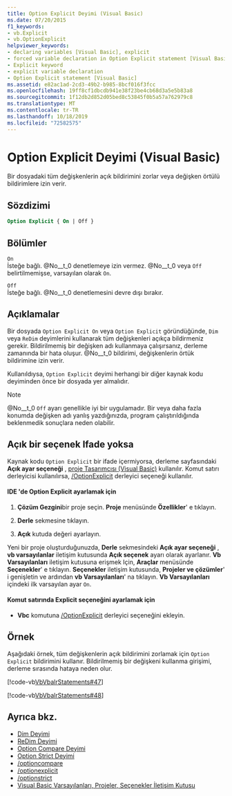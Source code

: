 ```yaml
---
title: Option Explicit Deyimi (Visual Basic)
ms.date: 07/20/2015
f1_keywords:
- vb.Explicit
- vb.OptionExplicit
helpviewer_keywords:
- declaring variables [Visual Basic], explicit
- forced variable declaration in Option Explicit statement [Visual Basic]
- Explicit keyword
- explicit variable declaration
- Option Explicit statement [Visual Basic]
ms.assetid: e82ac1ad-2cd3-49b2-b985-8bcf016f3fcc
ms.openlocfilehash: 19ff8cf1dbcdb941e38f23be4cb68d3a5e5b83a8
ms.sourcegitcommit: 1f12db2d852d05bed8c53845f0b5a57a762979c8
ms.translationtype: MT
ms.contentlocale: tr-TR
ms.lasthandoff: 10/18/2019
ms.locfileid: "72582575"
---
```

# <a name="option-explicit-statement-visual-basic"></a>Option Explicit Deyimi (Visual Basic)
Bir dosyadaki tüm değişkenlerin açık bildirimini zorlar veya değişken örtülü bildirimlere izin verir.  
  
## <a name="syntax"></a>Sözdizimi  
  
```vb  
Option Explicit { On | Off }  
```  
  
## <a name="parts"></a>Bölümler  
 `On`  
 İsteğe bağlı. @No__t_0 denetlemeye izin vermez. @No__t_0 veya `Off` belirtilmemişse, varsayılan olarak `On`.  
  
 `Off`  
 İsteğe bağlı. @No__t_0 denetlemesini devre dışı bırakır.  
  
## <a name="remarks"></a>Açıklamalar  
 Bir dosyada `Option Explicit On` veya `Option Explicit` göründüğünde, `Dim` veya `ReDim` deyimlerini kullanarak tüm değişkenleri açıkça bildirmeniz gerekir. Bildirilmemiş bir değişken adı kullanmaya çalışırsanız, derleme zamanında bir hata oluşur. @No__t_0 bildirimi, değişkenlerin örtük bildirimine izin verir.  
  
 Kullanıldıysa, `Option Explicit` deyimi herhangi bir diğer kaynak kodu deyiminden önce bir dosyada yer almalıdır.  
  
> [!NOTE]
> @No__t_0 `Off` ayarı genellikle iyi bir uygulamadır. Bir veya daha fazla konumda değişken adı yanlış yazdığınızda, program çalıştırıldığında beklenmedik sonuçlara neden olabilir.  
  
## <a name="when-an-option-explicit-statement-is-not-present"></a>Açık bir seçenek Ifade yoksa  
 Kaynak kodu `Option Explicit` bir ifade içermiyorsa, derleme sayfasındaki **Açık ayar seçeneği** , [proje Tasarımcısı (Visual Basic)](/visualstudio/ide/reference/compile-page-project-designer-visual-basic) kullanılır. Komut satırı derleyicisi kullanılırsa, [/OptionExplicit](../../../visual-basic/reference/command-line-compiler/optionexplicit.md) derleyici seçeneği kullanılır.  
  
#### <a name="to-set-option-explicit-in-the-ide"></a>IDE 'de Option Explicit ayarlamak için  
  
1. **Çözüm Gezgini**bir proje seçin. **Proje** menüsünde **Özellikler**' e tıklayın.  
  
2. **Derle** sekmesine tıklayın.  
  
3. **Açık** kutuda değeri ayarlayın.  
  
 Yeni bir proje oluşturduğunuzda, **Derle** sekmesindeki **Açık ayar seçeneği** , **vb varsayılanlar** iletişim kutusunda **Açık seçenek** ayarı olarak ayarlanır. **Vb Varsayılanları** iletişim kutusuna erişmek Için, **Araçlar** menüsünde **Seçenekler**' e tıklayın. **Seçenekler** iletişim kutusunda, **Projeler ve çözümler**' i genişletin ve ardından **vb Varsayılanları**' na tıklayın. **Vb Varsayılanları** içindeki ilk varsayılan ayar `On`.  
  
#### <a name="to-set-option-explicit-on-the-command-line"></a>Komut satırında Explicit seçeneğini ayarlamak için  
  
- **Vbc** komutuna [/OptionExplicit](../../../visual-basic/reference/command-line-compiler/optionexplicit.md) derleyici seçeneğini ekleyin.  
  
## <a name="example"></a>Örnek  
 Aşağıdaki örnek, tüm değişkenlerin açık bildirimini zorlamak için `Option Explicit` bildirimini kullanır. Bildirilmemiş bir değişkeni kullanma girişimi, derleme sırasında hataya neden olur.  
  
 [!code-vb[VbVbalrStatements#47](~/samples/snippets/visualbasic/VS_Snippets_VBCSharp/VbVbalrStatements/VB/Class1.vb#47)]  
  
 [!code-vb[VbVbalrStatements#48](~/samples/snippets/visualbasic/VS_Snippets_VBCSharp/VbVbalrStatements/VB/Class2.vb#48)]  
  
## <a name="see-also"></a>Ayrıca bkz.

- [Dim Deyimi](../../../visual-basic/language-reference/statements/dim-statement.md)
- [ReDim Deyimi](../../../visual-basic/language-reference/statements/redim-statement.md)
- [Option Compare Deyimi](../../../visual-basic/language-reference/statements/option-compare-statement.md)
- [Option Strict Deyimi](../../../visual-basic/language-reference/statements/option-strict-statement.md)
- [/optioncompare](../../../visual-basic/reference/command-line-compiler/optioncompare.md)
- [/optionexplicit](../../../visual-basic/reference/command-line-compiler/optionexplicit.md)
- [/optionstrict](../../../visual-basic/reference/command-line-compiler/optionstrict.md)
- [Visual Basic Varsayılanları, Projeler, Seçenekler İletişim Kutusu](/visualstudio/ide/reference/visual-basic-defaults-projects-options-dialog-box)
